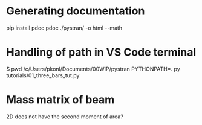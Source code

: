 # Generating documentation
pip install pdoc
pdoc ./pystran/ -o html --math

# Handling of path in VS Code terminal

$ pwd
/c/Users/pkonl/Documents/00WIP/pystran
PYTHONPATH=. py tutorials/01_three_bars_tut.py

# Mass matrix of beam

2D does not have the second moment of area?
